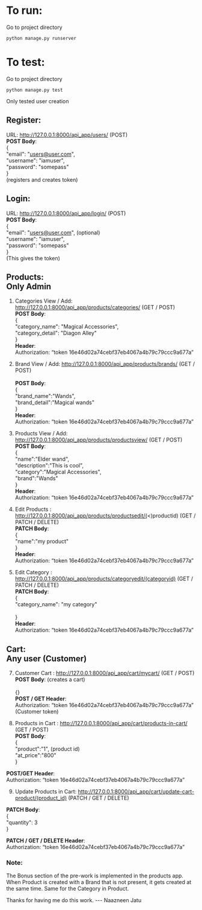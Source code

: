 # To run: 
Go to project directory
```terminal
python manage.py runserver
```

# To test:
Go to project directory
```terminal
python manage.py test
```
Only tested user creation

## Register:<br />
URL: http://127.0.0.1:8000/api_app/users/ (POST)  <br />
**POST Body**:  <br />
 {  <br />
        "email": "users@user.com",  <br />
        "username": "iamuser", <br />
         "password": "somepass" <br />
} <br />
(registers and creates token)

## Login:<br />
URL: http://127.0.0.1:8000/api_app/login/ (POST)  <br />
**POST Body**:  <br />
 {  <br />
        "email": "users@user.com", (optional) <br />
        "username": "iamuser", <br />
         "password": "somepass" <br />
} <br />
(This gives the token)

## Products:<br /> Only Admin

1. Categories View / Add: http://127.0.0.1:8000/api_app/products/categories/ (GET / POST)  <br />
**POST Body**:  <br />
 {  <br />
        "category_name": "Magical Accessories",  <br />
        "category_detail": "Diagon Alley"  <br />
} <br />
**Header**:<br /> 
Authorization: “token 16e46d02a74cebf37eb4067a4b79c79ccc9a677a”<br /> 

2. Brand View / Add: http://127.0.0.1:8000/api_app/products/brands/ (GET / POST)<br />  
**POST Body**:  <br />
 {  <br />
        "brand_name":"Wands",<br />
        "brand_detail":"Magical wands"<br />
}<br />
**Header**:<br /> 
Authorization: “token 16e46d02a74cebf37eb4067a4b79c79ccc9a677a”<br /> 

3. Products View / Add: http://127.0.0.1:8000/api_app/products/productsview/ (GET / POST)<br />
**POST Body**:<br />
{<br />
    "name":"Elder wand",<br />
    "description":"This is cool",<br />
    "category":"Magical Accessories",<br />
    "brand":"Wands"<br />
}<br />
**Header**:<br /> 
Authorization: “token 16e46d02a74cebf37eb4067a4b79c79ccc9a677a”<br /> 


4. Edit Products : http://127.0.0.1:8000/api_app/products/productsedit/(<)productid) (GET / PATCH / DELETE)<br />
**PATCH Body**:<br />
{<br />
    "name":"my product"  <br />
}<br />
**Header**:<br /> 
Authorization: “token 16e46d02a74cebf37eb4067a4b79c79ccc9a677a”<br /> 

6. Edit Category : http://127.0.0.1:8000/api_app/products/categoryedit/(categoryid) (GET / PATCH / DELETE)<br />
**PATCH Body**:<br />
{<br />
   "category_name": "my category"<br />  
}<br /> 
**Header**:<br /> 
Authorization: “token 16e46d02a74cebf37eb4067a4b79c79ccc9a677a”<br />   
   

## Cart:<br /> Any user (Customer)

7.	Customer Cart : http://127.0.0.1:8000/api_app/cart/mycart/ (GET / POST)<br /> 
**POST Body**: (creates a cart)<br />  
{}<br /> 
**POST / GET Header**:<br /> 
Authorization: “token 16e46d02a74cebf37eb4067a4b79c79ccc9a677a” (Customer token)<br /> 
  

8.	Products in Cart :  http://127.0.0.1:8000/api_app/cart/products-in-cart/ (GET / POST)<br /> 
**POST Body**:<br /> 
{<br /> 
"product":"1", (product id)<br /> 
"at_price":"800"<br /> 
}<br />

**POST/GET Header**:<br /> 
Authorization: “token 16e46d02a74cebf37eb4067a4b79c79ccc9a677a” <br />  

9. Update Products in Cart:  http://127.0.0.1:8000/api_app/cart/update-cart-product/(product_id) (PATCH / GET /  DELETE)<br /> 

**PATCH Body**:<br /> 
{<br /> 
    "quantity": 3<br /> 
}<br /> 
    
**PATCH / GET / DELETE Header**:<br /> 
Authorization: “token 16e46d02a74cebf37eb4067a4b79c79ccc9a677a”<br /> 


### Note:
The Bonus section of the pre-work is implemented in the products app.
When Product is created with a Brand that is not present, it gets created at the same time.
Same for the Category in Product.

Thanks for having me do this work.
--- Naazneen Jatu
